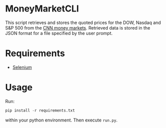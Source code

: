 # MoneyMarketCLI

This script retrieves and stores the quoted prices for the DOW, Nasdaq and S&P 500 from the [CNN money markets](https://money.cnn.com/data/markets/). Retrieved data is stored in the JSON format for a file specified by the user prompt.

# Requirements

* [Selenium](https://selenium-python.readthedocs.io/installation.html)

# Usage

Run:

```python
pip install -r requirements.txt
```

within your python environment. Then execute `run.py`.